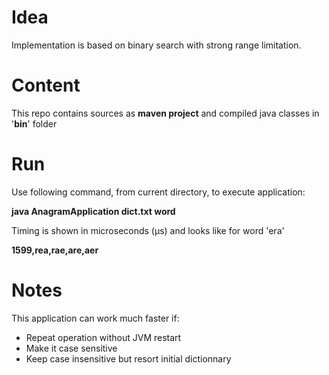 # Idea
Implementation is based on binary search with strong range limitation.

# Content
This repo contains sources as __maven project__ and compiled java classes in '__bin__' folder

# Run
Use following command, from current directory, to execute application:

__java AnagramApplication dict.txt word__

Timing is shown in microseconds (µs) and looks like for word 'era'

__1599,rea,rae,are,aer__

# Notes
This application can work much faster if:
 * Repeat operation without JVM restart
 * Make it case sensitive
 * Keep case insensitive but resort initial dictionnary
